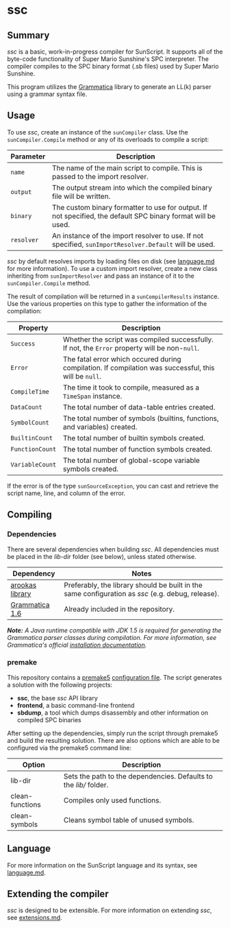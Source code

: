 # ssc

## Summary

_ssc_ is a basic, work-in-progress compiler for SunScript. It supports all of the byte-code functionality of Super Mario Sunshine's SPC interpreter.
The compiler compiles to the SPC binary format (.sb files) used by Super Mario Sunshine.

This program utilizes the [Grammatica](http://grammatica.percederberg.net/) library to generate an LL(k) parser using a grammar syntax file.

## Usage

To use _ssc_, create an instance of the `sunCompiler` class.
Use the `sunCompiler.Compile` method or any of its overloads to compile a script:

|Parameter|Description|
|---------|-----------|
|`name`|The name of the main script to compile. This is passed to the import resolver.|
|`output`|The output stream into which the compiled binary file will be written.|
|`binary`|The custom binary formatter to use for output. If not specified, the default SPC binary format will be used.|
|`resolver`|An instance of the import resolver to use. If not specified, `sunImportResolver.Default` will be used.|

_ssc_ by default resolves imports by loading files on disk (see [language.md](language.md) for more information).
To use a custom import resolver, create a new class inheriting from `sunImportResolver` and pass an instance of it to the `sunCompiler.Compile` method.

The result of compilation will be returned in a `sunCompilerResults` instance.
Use the various properties on this type to gather the information of the compilation:

|Property|Description|
|--------|-----------|
|`Success`|Whether the script was compiled successfully. If not, the `Error` property will be non-`null`.|
|`Error`|The fatal error which occured during compilation. If compilation was successful, this will be `null`.|
|`CompileTime`|The time it took to compile, measured as a `TimeSpan` instance.|
|`DataCount`|The total number of data-table entries created.|
|`SymbolCount`|The total number of symbols (builtins, functions, and variables) created.|
|`BuiltinCount`|The total number of builtin symbols created.|
|`FunctionCount`|The total number of function symbols created.|
|`VariableCount`|The total number of global-scope variable symbols created.|

If the error is of the type `sunSourceException`, you can cast and retrieve the script name, line, and column of the error.

## Compiling

### Dependencies

There are several dependencies when building _ssc_.
All dependencies must be placed in the _lib-dir_ folder (see below), unless stated otherwise.

|Dependency|Notes|
|----------|-----|
|[arookas library](https://github.com/arookas/arookas)|Preferably, the library should be built in the same configuration as _ssc_ (e.g. debug, release).|
|[Grammatica 1.6](http://grammatica.percederberg.net/)|Already included in the repository.|

_**Note:** A Java runtime compatible with JDK 1.5 is required for generating the Grammatica parser classes during compilation.
For more information, see Grammatica's official [installation documentation](http://grammatica.percederberg.net/doc/release/install.html)._

### premake

This repository contains a [premake5](https://premake.github.io/) [configuration file](premake5.lua). 
The script generates a solution with the following projects:

 - **ssc**, the base _ssc_ API library
 - **frontend**, a basic command-line frontend
 - **sbdump**, a tool which dumps disassembly and other information on compiled SPC binaries

After setting up the dependencies, simply run the script through premake5 and build the resulting solution.
There are also options which are able to be configured via the premake5 command line:

|Option|Description|
|------|-----------|
|lib-dir|Sets the path to the dependencies. Defaults to the _lib/_ folder.|
|clean-functions|Compiles only used functions.|
|clean-symbols|Cleans symbol table of unused symbols.|

## Language

For more information on the SunScript language and its syntax, see [language.md](language.md).

## Extending the compiler

_ssc_ is designed to be extensible. For more information on extending _ssc_, see [extensions.md](extensions.md).
